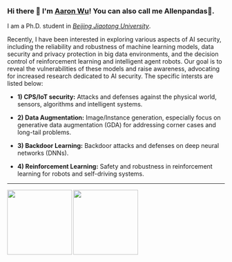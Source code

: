 ### Hi there 👋 I'm [Aaron Wu](https://github.com/Allenpandas)! You can also call me Allenpandas🐼.

I am a Ph.D. student in [*Beijing Jiaotong University*](https://en.bjtu.edu.cn/).

<!--<p align="center">
  <a href="https://github.com/Allenpandas" target="_blank"><img src="https://img.shields.io/github/followers/Allenpandas.svg?label=Follow%20&style=social" alt="GitHub"></a>
  <a href="https://github.com/Allenpandas" target="_blank"><img src="https://img.shields.io/github/stars/Allenpandas.svg?label=Stars%20&style=social" alt="GitHub"></a>
  <a href="https://blog.csdn.net/m0_38068876" target="_blank"><img alt="Static Badge" src="https://img.shields.io/badge/CSDN%20Follow-2.71k-FC5531"></a>!-->

Recently, I have been interested in exploring various aspects of AI security, including the reliability and robustness of machine learning models, data security and privacy protection in big data environments, and the decision control of reinforcement learning and intelligent agent robots. Our goal is to reveal the vulnerabilities of these models and raise awareness, advocating for increased research dedicated to AI security. The specific intersts are listed below:

- **1) CPS/IoT security:** Attacks and defenses against the physical world, sensors, algorithms and intelligent systems.

- **2) Data Augmentation:** Image/Instance generation, especially focus on generative data augmentation (GDA) for addressing corner cases and long-tail problems.

- **3) Backdoor Learning:** Backdoor attacks and defenses on deep neural networks (DNNs).

- **4) Reinforcement Learning:** Safety and robustness in reinforcement learning for robots and self-driving systems.


---

<a href="https://github.com/Allenpandas/github-readme-stats">
  <img align="left" height="150px" src="https://github-readme-stats.vercel.app/api?username=Allenpandas&repo=github-readme-stats&hide=contribs&show_icons=true&theme=tokyonight&count_private=true" />
</a>
<a href="https://github.com/Allenpandas/convoychat">
  <img align="left" height="150px" src="https://github-readme-stats.vercel.app/api/top-langs/?username=Allenpandas&layout=compact&theme=tokyonight&hide=Jupyter+Notebook" />
</a>







